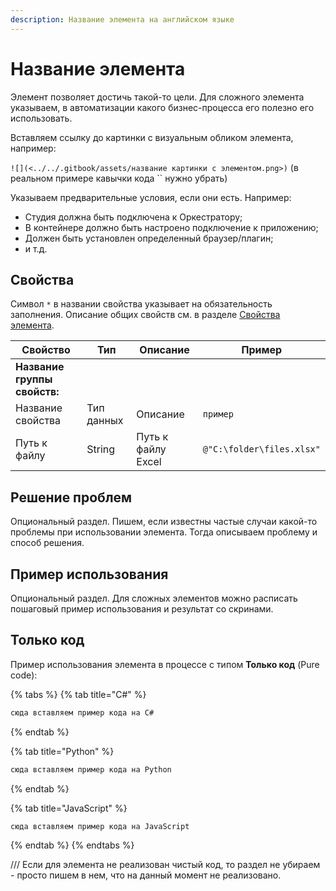 ```yaml
---
description: Название элемента на английском языке
---
```


# Название элемента

Элемент позволяет достичь такой-то цели. Для сложного элемента указываем, в автоматизации какого бизнес-процесса его полезно его использовать. 

Вставляем ссылку до картинки с визуальным обликом элемента, например:   

`![](<../../.gitbook/assets/название картинки с элементом.png>)`  (в реальном примере кавычки кода `` нужно убрать)


Указываем предварительные условия, если они есть. Например:
* Студия должна быть подключена к Оркестратору;
* В контейнере должно быть настроено подключение к приложению;
* Должен быть установлен определенный браузер/плагин;
* и т.д.


## Свойства
Символ `*` в названии свойства указывает на обязательность заполнения. Описание общих свойств см. в разделе [Свойства элемента](https://docs.primo-rpa.ru/primo-rpa/primo-studio/process/elements#svoistva-elementa).

| Свойство     | Тип    | Описание                                  | Пример          |
| ------------ | ------ | ----------------------------------------- | --------------- |
| **Название группы свойств:** | | | |
| Название свойства | Тип данных | Описание | `пример` |
| Путь к файлу      | String | Путь к файлу Excel | `@"C:\folder\files.xlsx"` |



## Решение проблем
Опциональный раздел. Пишем, если известны частые случаи какой-то проблемы при использовании элемента. Тогда описываем проблему и способ решения.


## Пример использования

Опциональный раздел. Для сложных элементов можно расписать пошаговый пример использования и результат со скринами.


## Только код

Пример использования элемента в процессе с типом **Только код** (Pure code):

{% tabs %}
{% tab title="C#" %}
```csharp
сюда вставляем пример кода на C#
```
{% endtab %}

{% tab title="Python" %}
```python
сюда вставляем пример кода на Python
```
{% endtab %}

{% tab title="JavaScript" %}
```javascript
сюда вставляем пример кода на JavaScript
```
{% endtab %}
{% endtabs %}


/// Если для элемента не реализован чистый код, то раздел не убираем - просто пишем в нем, что на данный момент не реализовано.
